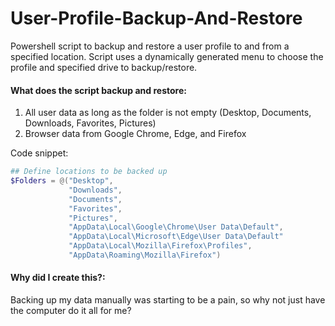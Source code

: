 # User-Profile-Backup-And-Restore
Powershell script to backup and restore a user profile to and from a specified location. Script uses a dynamically generated menu to choose the profile and specified drive to backup/restore.

#### What does the script backup and restore:

1. All user data as long as the folder is not empty (Desktop, Documents, Downloads, Favorites, Pictures)
2. Browser data from Google Chrome, Edge, and Firefox

Code snippet:

```PowerShell
## Define locations to be backed up
$Folders = @("Desktop",
             "Downloads",
             "Documents",
             "Favorites",
             "Pictures",
             "AppData\Local\Google\Chrome\User Data\Default",
             "AppData\Local\Microsoft\Edge\User Data\Default"
             "AppData\Local\Mozilla\Firefox\Profiles",
             "AppData\Roaming\Mozilla\Firefox")
```

#### Why did I create this?:

Backing up my data manually was starting to be a pain, so why not just have the computer do it all for me?
